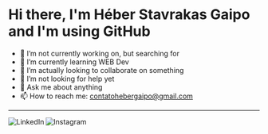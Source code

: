 # Hi there, I'm Héber Stavrakas Gaipo and I'm using GitHub

<!--
**Heber-Stavrakas-Gaipo/Heber-Stavrakas-Gaipo** is a ✨ _special_ ✨ repository because its `README.md` (this file) appears on your GitHub profile.

Here are some ideas to get you started:
-->

- 🔭 I’m not currently working on, but searching for
- 🌱 I’m currently learning WEB Dev
- 👯 I’m actually looking to collaborate on something
- 🤔 I’m not looking for help yet
- 💬 Ask me about anything
- 📫 How to reach me: contatohebergaipo@gmail.com

---

<p align="center">
  <a href="https://www.linkedin.com/in/heber-stavrakas-gaipo" target="_blank"><img align="left" alt="LinkedIn" src="https://img.shields.io/badge/Heber_Stavrakas_Gaipo-%230072b1?style=flat&logo=LinkedIn&logoColor=%230072b1&labelColor=white&link=https%3A%2F%2Fwww.linkedin.com%2Fin%2Fheber-stavrakas-gaipo%2F"></a>
  
  <a href="https://instagram.com/heber_stavrakas" target="_blank"><img align="left" alt="Instagram" src="https://img.shields.io/badge/heber__stavrakas-%23E1306C?style=flat&logo=instagram&labelColor=white&link=https%3A%2F%2Fwww.instagram.com%2Fheber_stavrakas%2F">
</a>
</p>

